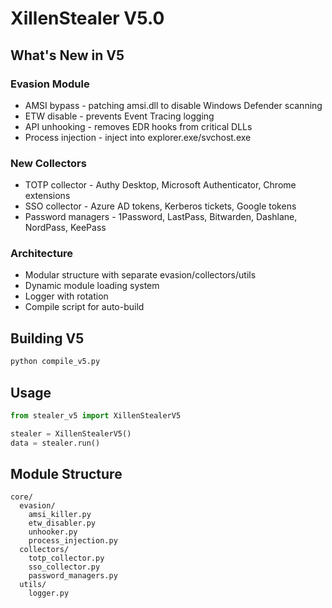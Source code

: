 # XillenStealer V5.0

## What's New in V5

### Evasion Module
- AMSI bypass - patching amsi.dll to disable Windows Defender scanning
- ETW disable - prevents Event Tracing logging
- API unhooking - removes EDR hooks from critical DLLs
- Process injection - inject into explorer.exe/svchost.exe

### New Collectors
- TOTP collector - Authy Desktop, Microsoft Authenticator, Chrome extensions
- SSO collector - Azure AD tokens, Kerberos tickets, Google tokens
- Password managers - 1Password, LastPass, Bitwarden, Dashlane, NordPass, KeePass

### Architecture
- Modular structure with separate evasion/collectors/utils
- Dynamic module loading system
- Logger with rotation
- Compile script for auto-build

## Building V5

```bash
python compile_v5.py
```

## Usage

```python
from stealer_v5 import XillenStealerV5

stealer = XillenStealerV5()
data = stealer.run()
```

## Module Structure

```
core/
  evasion/
    amsi_killer.py
    etw_disabler.py
    unhooker.py
    process_injection.py
  collectors/
    totp_collector.py
    sso_collector.py
    password_managers.py
  utils/
    logger.py
```

